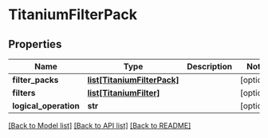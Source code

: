# TitaniumFilterPack


## Properties
Name | Type | Description | Notes
------------ | ------------- | ------------- | -------------
**filter_packs** | [**list[TitaniumFilterPack]**](TitaniumFilterPack.md) |  | [optional] 
**filters** | [**list[TitaniumFilter]**](TitaniumFilter.md) |  | [optional] 
**logical_operation** | **str** |  | [optional] 

[[Back to Model list]](../README.md#documentation-for-models) [[Back to API list]](../README.md#documentation-for-api-endpoints) [[Back to README]](../README.md)


